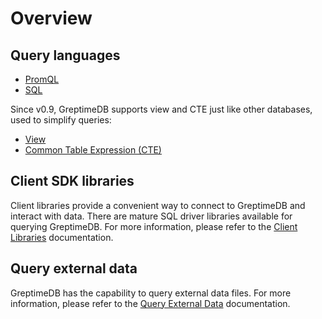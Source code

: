 # Overview

## Query languages

- [PromQL](./promql.md)
- [SQL](./sql.md)

Since v0.9, GreptimeDB supports view and CTE just like other databases, used to simplify queries:

* [View](./view.md)
* [Common Table Expression (CTE)](./cte.md)

## Client SDK libraries

Client libraries provide a convenient way to connect to GreptimeDB and interact with data.
There are mature SQL driver libraries available for querying GreptimeDB.
For more information, please refer to the [Client Libraries](/user-guide/ingest-data/for-iot/grpc-sdk/overview.md) documentation.

## Query external data

GreptimeDB has the capability to query external data files. For more information, please refer to the [Query External Data](./query-external-data.md) documentation.
